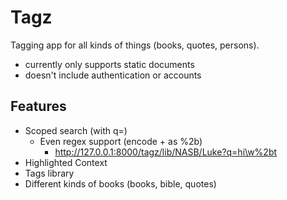 Tagz
====
Tagging app for all kinds of things (books, quotes, persons).

- currently only supports static documents
- doesn't include authentication or accounts


Features
--------
* Scoped search (with q=)
  * Even regex support (encode + as %2b)
    * http://127.0.0.1:8000/tagz/lib/NASB/Luke?q=hi\w%2bt
* Highlighted Context
* Tags library
* Different kinds of books (books, bible, quotes)
